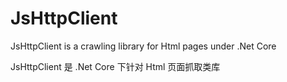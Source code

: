 # JsHttpClient
JsHttpClient is a crawling library for Html pages under .Net Core 

JsHttpClient 是 .Net Core 下针对 Html 页面抓取类库
